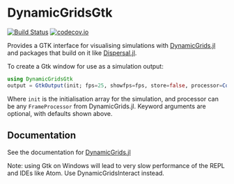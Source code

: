 # DynamicGridsGtk

[![Build Status](https://travis-ci.org/cesaraustralia/DynamicGridsGtk.jl.svg?branch=master)](https://travis-ci.org/cesaraustralia/DynamicGridsGtk.jl) 
[![codecov.io](http://codecov.io/github/cesaraustralia/DynamicGridsGtk.jl/coverage.svg?branch=master)](http://codecov.io/github/cesaraustralia/Cellular.jl?branch=master) 

Provides a GTK interface for visualising simulations with [DynamicGrids.jl](https://github.com/cesaraustralia/DynamicGrids.jl) and packages that build on it like [Dispersal.jl](https://github.com/cesaraustralia/Dispersal.jl). 

To create a Gtk window for use as a simulation output:

```julia
using DynamicGridsGtk
output = GtkOutput(init; fps=25, showfps=fps, store=false, processor=ColorProcessor())
```

Where `init` is the initialisation array for the simulation, and processor can
be any `FrameProcessor` from DynamicGrids.jl. Keyword arguments are
optional, with defaults shown above.

## Documentation

See the documentation for [DynamicGrids.jl](https://cesaraustralia.github.io/DynamicGrids.jl/dev/)

Note: using Gtk on Windows will lead to very slow performance of the REPL and
IDEs like Atom. Use DynamicGridsInteract instead.
